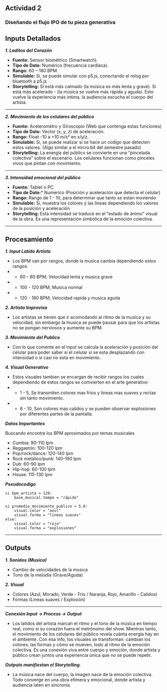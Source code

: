 ## Actividad 2

### Diseñando el flujo IPO de tu pieza generativa

## Inputs Detallados

***1. Laditos del Corazón***

- **Fuente:** Sensor biométrico (Smartwatch).
- **Tipo de Dato:** Numérico (frecuencia cardíaca).
- **Rango:** 60 – 180 BPM.
- **Simulable:** Si, se puede simular con p5.js, conectando el relog por bluetooth a p5.js
- **Storytelling:** Si está más calmado (la música es más lenta y grave). Si está más acelerado - (la música se vuelve más rápida y aguda).
Esto vuelve la experiencia más íntima, la audiencia escucha el cuerpo del artista.

______________________________________________________

***2. Movimiento de los celulares del público***

- **Fuente:** Acelerométro y Giroscopio (Web que contenga estas funciones)
- **Tipo de Dato:** Vector (x, y, z) de aceleración.
- **Rango:** Float -10 a +10 m/s² en x/y/z.
- **Simulable:** Si, se puede realizar si se hace un codigo que detecten estos valores. (Algo similar a el micro:bit del semestre pasado)
- **Storytelling:** La energía del público se convierte en una “pincelada colectiva” sobre el escenario. Los celulares funcionan como pinceles vivos que pintan con movimiento.

_______________________________________________________________________________

***3. Intensidad emocional del público***

- **Fuente:** Tablet o PC
- **Tipo de Dato:*** Numerico (Posición y aceleración que detecta el celular)
- **Rango:** Rango de 1 - 10, para determinar que tanto se estan moviendo
- **Simulable:** Si, muestra los colores y las lineas dependiendo los valores de la posición y aceleración
- **Storytelling:** Esta intensidad se traduce en el “estado de ánimo” visual de la obra. Es una representación simbólica de la emoción colectiva.

____________________________________________________________________________________________________________________

## Procesamiento

***1. Input Latido Artista***
- Los BPM van por rangos, donde la musica cambia dependiendo estos rangos:
- - 60 - 80 BPM, Velocidad lenta y musica grave
- - 100 - 120 BPM, Musica normal
- - 120 - 180 BPM, Velocidad rapida y musica aguda

***2. Artista Improvisa***
- Los artistas se tienen que ir acomodando al ritmo de la musica y su velocidad, sin embargo la musica se puede pausar para que los artistas no se pongan nerviosos y aumente su BPM.

***3. Movimiento del Publico***
- Con lo que comente en el input se calcula la aceleración y posición del celular para poder saber si el celular si se esta desplazando con intensidad o si casi no esta en movimiento.

***4. Visual Generativo***
- Estos visuales tambien se encargan de recibir rangos los cuales dependiendo de estos rangos se comvierten en el arte generativo
- - 1 - 5, Se transmiten colores mas frios y lineas mas suaves y rectas sin tanto movimiento.
- - 6 - 10, Son colores mas calidos y se pueden observar explosiones por diferentes partes de la pantalla.
  
***Datos Importantes***

Buscando encontre los BPM aproximados por temas musicales
- Cumbia: 90-110 lpm
- Reggaetón: 100-120 lpm
- Pop/rock/dance: 120-140 lpm
- Rock metálico/punk: 140-190 lpm
- Dub: 60-90 lpm
- Hip-hop: 60-100 lpm
- House: 115-130 lpm

***Pseudocodigo***
```
si bpm_artista > 120:
    base_musical.tempo = "rápido"
  
si promedio_movimiento_publico < 5.0:
    visual.color = "azul"
    visual.forma = "líneas suaves"
else:
    visual.color = "rojo"
    visual.forma = "explosiones"
```

______________________________________________________________________________________________________

## Outputs

***1. Sonidos (Musica)***
- Cambio de velocidades de la musica
- Tono de la melodia (Grave/Aguda)

***2. Visual***
- Colores (Azul, Morado, Verde - Frio / Naranja, Rojo, Amarillo - Calidos)
- Formas (Lineas suaves / Explosión)

____________________________________________________________________________

***Conexión  Input -> Process -> Output***
- Los latidos del artista marcan el ritmo y el tono de la música en tiempo real, como si su corazón fuera el metrónomo del show. Mientras tanto, el movimiento de los celulares del público revela cuánta energía hay en el ambiente. Con esa info, los visuales se transforman: cambian los colores, las formas y cómo se mueven, todo al ritmo de la emoción colectiva. Es una conexión viva entre cuerpo y emoción, donde artista y público crean juntos una experiencia única que no se puede repetir.

***Outputs manifiestan el Storytelling.***
- La música nace del cuerpo, la imagen nace de la emoción colectiva. Todo converge en una obra efímera y emocional, donde artista y audiencia laten en sincronía.












































































